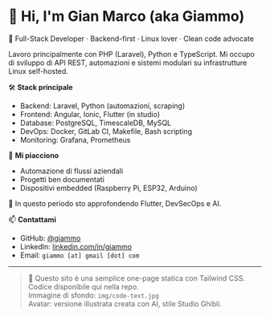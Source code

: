 # 👋 Hi, I'm Gian Marco (aka Giammo)

🎯 Full-Stack Developer · Backend-first · Linux lover · Clean code advocate

Lavoro principalmente con PHP (Laravel), Python e TypeScript.
Mi occupo di sviluppo di API REST, automazioni e sistemi modulari su infrastrutture Linux self-hosted.

🛠️ **Stack principale**

- Backend: Laravel, Python (automazioni, scraping)
- Frontend: Angular, Ionic, Flutter (in studio)
- Database: PostgreSQL, TimescaleDB, MySQL
- DevOps: Docker, GitLab CI, Makefile, Bash scripting
- Monitoring: Grafana, Prometheus

🔌 **Mi piacciono**

- Automazione di flussi aziendali
- Progetti ben documentati
- Dispositivi embedded (Raspberry Pi, ESP32, Arduino)

🚀 In questo periodo sto approfondendo Flutter, DevSecOps e AI.

📫 **Contattami**

- GitHub: [@giammo](https://github.com/giammo)
- LinkedIn: [linkedin.com/in/giammo](https://www.linkedin.com/in/giammo)
- Email: `giammo [at] gmail [dot] com`

---

> 🔧 Questo sito è una semplice one-page statica con Tailwind CSS.  
> Codice disponibile qui nella repo.  
> Immagine di sfondo: `img/code-text.jpg`  
> Avatar: versione illustrata creata con AI, stile Studio Ghibli.
